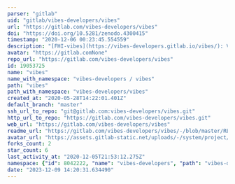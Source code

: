 ```yaml
---
parser: "gitlab"
uid: "gitlab/vibes-developers/vibes"
url: "https://gitlab.com/vibes-developers/vibes"
doi: "https://doi.org/10.5281/zenodo.4300415"
timestamp: "2020-12-06 00:23:45.554559"
description: "[FHI-vibes](https://vibes-developers.gitlab.io/vibes/): Vibrational simulations with python powered by ASE and FHI-aims."
avatar: "https://gitlab.comNone"
repo_url: "https://gitlab.com/vibes-developers/vibes"
id: 19053725
name: "vibes"
name_with_namespace: "vibes-developers / vibes"
path: "vibes"
path_with_namespace: "vibes-developers/vibes"
created_at: "2020-05-28T14:22:01.401Z"
default_branch: "master"
ssh_url_to_repo: "git@gitlab.com:vibes-developers/vibes.git"
http_url_to_repo: "https://gitlab.com/vibes-developers/vibes.git"
web_url: "https://gitlab.com/vibes-developers/vibes"
readme_url: "https://gitlab.com/vibes-developers/vibes/-/blob/master/README.md"
avatar_url: "https://assets.gitlab-static.net/uploads/-/system/project/avatar/19053725/FV_green.png"
forks_count: 2
star_count: 6
last_activity_at: "2020-12-05T21:53:12.275Z"
namespace: {"id": 8042222, "name": "vibes-developers", "path": "vibes-developers", "kind": "group", "full_path": "vibes-developers", "parent_id": null, "avatar_url": "/uploads/-/system/group/avatar/8042222/FV_green.png", "web_url": "https://gitlab.com/groups/vibes-developers"}
date: "2023-12-09 14:20:31.634490"
---
```

